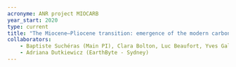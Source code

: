 ```yaml
---
acronyme: ANR project MIOCARB
year_start: 2020
type: current
title: "The Miocene–Pliocene transition: emergence of the modern carbon cycle (2020-2024)"
collaborators:
    - Baptiste Suchéras (Main PI), Clara Bolton, Luc Beaufort, Yves Gally, Jean-Charles Mazur (CEREGE, AMU)
    - Adriana Dutkiewicz (EarthByte - Sydney)
---
```

